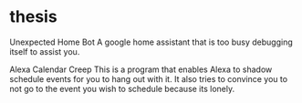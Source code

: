 # thesis
Unexpected Home Bot
A google home assistant that is too busy debugging itself to assist you.

Alexa Calendar Creep
This is a program that enables Alexa to shadow schedule events for you to hang out with it. It also tries to convince you to not go to the event you wish to schedule because its lonely.
